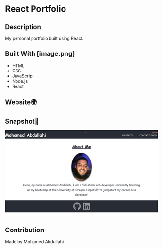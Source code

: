 # React Portfolio

## Description

My personal portfolio built using React. 

## Built With [image.png]

- HTML
- CSS
- JavaScript
- Node.js
- React

## Website🌍



## Snapshot📸

![Screenshot of Portfolio](src/assets/portfolio.png)

## Contribution

Made by Mohamed Abdullahi